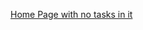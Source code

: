 [Home Page with no tasks in it](https://github.com/akkaya1/Task-Manager-App-with-Flutter/blob/main/screenshots/1.png)
